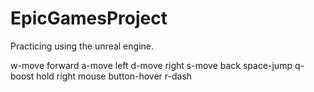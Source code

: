 # EpicGamesProject
Practicing using the unreal engine. 

w-move forward
a-move left
d-move right
s-move back
space-jump
q-boost
hold right mouse button-hover
r-dash
